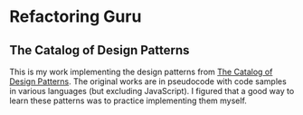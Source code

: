 # Refactoring Guru

## The Catalog of Design Patterns

This is my work implementing the design patterns from [The Catalog of Design Patterns](https://refactoring.guru/design-patterns/catalog).
The original works are in pseudocode with code samples in various languages (but excluding JavaScript).
I figured that a good way to learn these patterns was to practice implementing them myself.
